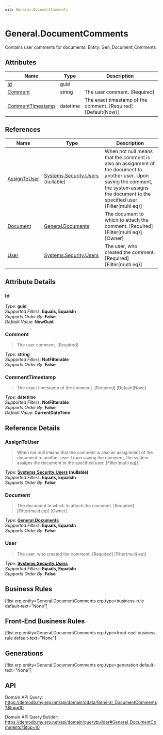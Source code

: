 ```yaml
---
uid: General.DocumentComments
---
```

# General.DocumentComments

Contains user comments for documents. Entity: Gen_Document_Comments

## Attributes

| Name | Type | Description |
| ---- | ---- | --- |
| [Id](General.DocumentComments.md#Id) | guid |  
| [Comment](General.DocumentComments.md#Comment) | string | The user comment. [Required] 
| [CommentTimestamp](General.DocumentComments.md#CommentTimestamp) | datetime | The exact timestamp of the comment. [Required] [Default(Now)] 

## References

| Name | Type | Description |
| ---- | ---- | --- |
| [AssignToUser](General.DocumentComments.md#AssignToUser) | [Systems.Security.Users](Systems.Security.Users.md) (nullable) | When not null means that the comment is also an assignment of the document to another user. Upon saving the comment, the system assigns the document to the specified user. [Filter(multi eq)] |
| [Document](General.DocumentComments.md#Document) | [General.Documents](General.Documents.md) | The document to which to attach the comment. [Required] [Filter(multi eq)] [Owner] |
| [User](General.DocumentComments.md#User) | [Systems.Security.Users](Systems.Security.Users.md) | The user, who created the comment. [Required] [Filter(multi eq)] |


## Attribute Details

### Id

_Type_: **guid**  
_Supported Filters_: **Equals, EqualsIn**  
_Supports Order By_: **False**  
_Default Value_: **NewGuid**  

### Comment

> The user comment. [Required]

_Type_: **string**  
_Supported Filters_: **NotFilterable**  
_Supports Order By_: **False**  

### CommentTimestamp

> The exact timestamp of the comment. [Required] [Default(Now)]

_Type_: **datetime**  
_Supported Filters_: **NotFilterable**  
_Supports Order By_: **False**  
_Default Value_: **CurrentDateTime**  


## Reference Details

### AssignToUser

> When not null means that the comment is also an assignment of the document to another user. Upon saving the comment, the system assigns the document to the specified user. [Filter(multi eq)]

_Type_: **[Systems.Security.Users](Systems.Security.Users.md) (nullable)**  
_Supported Filters_: **Equals, EqualsIn**  
_Supports Order By_: **False**  

### Document

> The document to which to attach the comment. [Required] [Filter(multi eq)] [Owner]

_Type_: **[General.Documents](General.Documents.md)**  
_Supported Filters_: **Equals, EqualsIn**  
_Supports Order By_: **False**  

### User

> The user, who created the comment. [Required] [Filter(multi eq)]

_Type_: **[Systems.Security.Users](Systems.Security.Users.md)**  
_Supported Filters_: **Equals, EqualsIn**  
_Supports Order By_: **False**  



## Business Rules

[!list erp.entity=General.DocumentComments erp.type=business-rule default-text="None"]

## Front-End Business Rules

[!list erp.entity=General.DocumentComments erp.type=front-end-business-rule default-text="None"]

## Generations

[!list erp.entity=General.DocumentComments erp.type=generation default-text="None"]

## API

Domain API Query:
<https://demodb.my.erp.net/api/domain/odata/General_DocumentComments?$top=10>

Domain API Query Builder:
<https://demodb.my.erp.net/api/domain/querybuilder#General_DocumentComments?$top=10>

